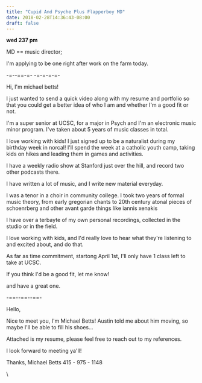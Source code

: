 ```yaml
---
title: "Cupid And Psyche Plus Flapperboy MD"
date: 2018-02-28T14:36:43-08:00
draft: false
---
```


**wed 237 pm**

MD == music director;

I'm applying to be one right after work on the farm today.  



-=--==-=- -=-=-=-=-



Hi, I'm michael betts!

I just wanted to send a quick video along with my resume and portfolio
so that you could get a better idea of who I am and whether I'm a good fit or not.

I'm a super senior at UCSC, for a major in Psych and
I'm an electronic music minor program. I've taken about 5 years of music classes in total.  

I love working with kids! I just signed up to be a naturalist during my birthday week in norcal!
I'll spend the week at a catholic youth camp, taking kids on hikes and leading them in games and activities.

I have a weekly radio show at Stanford just over the hill, and record two other podcasts there.

I have written a lot of music, and I write new material everyday.

I was a tenor in a choir in community college.
I took two years of formal music theory, from early gregorian chants to 20th century atonal pieces of schoenrberg and other avant garde things like iannis xenakis

I have over a terbayte of my own personal recordings, collected in the studio or in the field.

I love working with kids, and
I'd really love to hear what they're listening to and excited about, and do that.

As far as time commitment, startong April 1st, I'll only have 1 class left to take at UCSC.


If you think I'd be a good fit, let me know!

and have a great one.


-==--==--==-


Hello,

Nice to meet you, I'm Michael Betts! Austin told me about him moving, so maybe I'll be able to fill his shoes...

Attached is my resume, please feel free to reach out to my references.

I look forward to meeting ya'll!

Thanks,
Michael Betts
415 - 975 - 1148


















\
